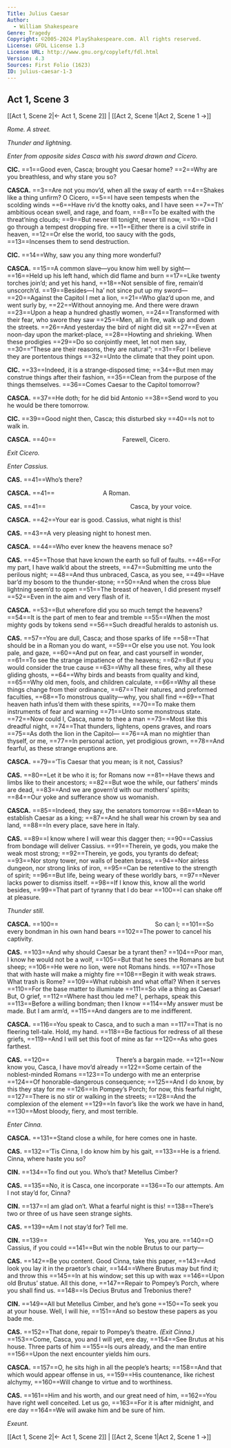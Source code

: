 ```yaml
---
Title: Julius Caesar
Author: 
  - William Shakespeare
Genre: Tragedy
Copyright: ©2005-2024 PlayShakespeare.com. All rights reserved.
License: GFDL License 1.3
License URL: http://www.gnu.org/copyleft/fdl.html
Version: 4.3
Sources: First Folio (1623)
ID: julius-caesar-1-3
---
```


## Act 1, Scene 3
[[Act 1, Scene 2|← Act 1, Scene 2]] | [[Act 2, Scene 1|Act 2, Scene 1 →]]

*Rome. A street.*

*Thunder and lightning.*

*Enter from opposite sides Casca with his sword drawn and Cicero.*

**CIC.**
==1==Good even, Casca; brought you Caesar home?
==2==Why are you breathless, and why stare you so?

**CASCA.**
==3==Are not you mov’d, when all the sway of earth
==4==Shakes like a thing unfirm? O Cicero,
==5==I have seen tempests when the scolding winds
==6==Have riv’d the knotty oaks, and I have seen
==7==Th’ ambitious ocean swell, and rage, and foam,
==8==To be exalted with the threat’ning clouds;
==9==But never till tonight, never till now,
==10==Did I go through a tempest dropping fire.
==11==Either there is a civil strife in heaven,
==12==Or else the world, too saucy with the gods,
==13==Incenses them to send destruction.

**CIC.**
==14==Why, saw you any thing more wonderful?

**CASCA.**
==15==A common slave—you know him well by sight⁠—
==16==Held up his left hand, which did flame and burn
==17==Like twenty torches join’d; and yet his hand,
==18==Not sensible of fire, remain’d unscorch’d.
==19==Besides—I ha’ not since put up my sword⁠—
==20==Against the Capitol I met a lion,
==21==Who glaz’d upon me, and went surly by,
==22==Without annoying me. And there were drawn
==23==Upon a heap a hundred ghastly women,
==24==Transformed with their fear, who swore they saw
==25==Men, all in fire, walk up and down the streets.
==26==And yesterday the bird of night did sit
==27==Even at noon-day upon the market-place,
==28==Howting and shrieking. When these prodigies
==29==Do so conjointly meet, let not men say,
==30==“These are their reasons, they are natural”;
==31==For I believe they are portentous things
==32==Unto the climate that they point upon.

**CIC.**
==33==Indeed, it is a strange-disposed time;
==34==But men may construe things after their fashion,
==35==Clean from the purpose of the things themselves.
==36==Comes Caesar to the Capitol tomorrow?

**CASCA.**
==37==He doth; for he did bid Antonio
==38==Send word to you he would be there tomorrow.

**CIC.**
==39==Good night then, Casca; this disturbed sky
==40==Is not to walk in.

**CASCA.**
==40==           Farewell, Cicero.

*Exit Cicero.*

*Enter Cassius.*

**CAS.**
==41==Who’s there?

**CASCA.**
==41==        A Roman.

**CAS.**
==41==              Casca, by your voice.

**CASCA.**
==42==Your ear is good. Cassius, what night is this!

**CAS.**
==43==A very pleasing night to honest men.

**CASCA.**
==44==Who ever knew the heavens menace so?

**CAS.**
==45==Those that have known the earth so full of faults.
==46==For my part, I have walk’d about the streets,
==47==Submitting me unto the perilous night;
==48==And thus unbraced, Casca, as you see,
==49==Have bar’d my bosom to the thunder-stone;
==50==And when the cross blue lightning seem’d to open
==51==The breast of heaven, I did present myself
==52==Even in the aim and very flash of it.

**CASCA.**
==53==But wherefore did you so much tempt the heavens?
==54==It is the part of men to fear and tremble
==55==When the most mighty gods by tokens send
==56==Such dreadful heralds to astonish us.

**CAS.**
==57==You are dull, Casca; and those sparks of life
==58==That should be in a Roman you do want,
==59==Or else you use not. You look pale, and gaze,
==60==And put on fear, and cast yourself in wonder,
==61==To see the strange impatience of the heavens;
==62==But if you would consider the true cause
==63==Why all these fires, why all these gliding ghosts,
==64==Why birds and beasts from quality and kind,
==65==Why old men, fools, and children calculate,
==66==Why all these things change from their ordinance,
==67==Their natures, and preformed faculties,
==68==To monstrous quality—why, you shall find
==69==That heaven hath infus’d them with these spirits,
==70==To make them instruments of fear and warning
==71==Unto some monstrous state.
==72==Now could I, Casca, name to thee a man
==73==Most like this dreadful night,
==74==That thunders, lightens, opens graves, and roars
==75==As doth the lion in the Capitol⁠—
==76==A man no mightier than thyself, or me,
==77==In personal action, yet prodigious grown,
==78==And fearful, as these strange eruptions are.

**CASCA.**
==79==’Tis Caesar that you mean; is it not, Cassius?

**CAS.**
==80==Let it be who it is; for Romans now
==81==Have thews and limbs like to their ancestors;
==82==But woe the while, our fathers’ minds are dead,
==83==And we are govern’d with our mothers’ spirits;
==84==Our yoke and sufferance show us womanish.

**CASCA.**
==85==Indeed, they say, the senators tomorrow
==86==Mean to establish Caesar as a king;
==87==And he shall wear his crown by sea and land,
==88==In every place, save here in Italy.

**CAS.**
==89==I know where I will wear this dagger then;
==90==Cassius from bondage will deliver Cassius.
==91==Therein, ye gods, you make the weak most strong;
==92==Therein, ye gods, you tyrants do defeat;
==93==Nor stony tower, nor walls of beaten brass,
==94==Nor airless dungeon, nor strong links of iron,
==95==Can be retentive to the strength of spirit;
==96==But life, being weary of these worldly bars,
==97==Never lacks power to dismiss itself.
==98==If I know this, know all the world besides,
==99==That part of tyranny that I do bear
==100==I can shake off at pleasure.

*Thunder still.*

**CASCA.**
==100==                So can I;
==101==So every bondman in his own hand bears
==102==The power to cancel his captivity.

**CAS.**
==103==And why should Caesar be a tyrant then?
==104==Poor man, I know he would not be a wolf,
==105==But that he sees the Romans are but sheep;
==106==He were no lion, were not Romans hinds.
==107==Those that with haste will make a mighty fire
==108==Begin it with weak straws. What trash is Rome?
==109==What rubbish and what offal? When it serves
==110==For the base matter to illuminate
==111==So vile a thing as Caesar! But, O grief,
==112==Where hast thou led me? I, perhaps, speak this
==113==Before a willing bondman; then I know
==114==My answer must be made. But I am arm’d,
==115==And dangers are to me indifferent.

**CASCA.**
==116==You speak to Casca, and to such a man
==117==That is no fleering tell-tale. Hold, my hand.
==118==Be factious for redress of all these griefs,
==119==And I will set this foot of mine as far
==120==As who goes farthest.

**CAS.**
==120==           There’s a bargain made.
==121==Now know you, Casca, I have mov’d already
==122==Some certain of the noblest-minded Romans
==123==To undergo with me an enterprise
==124==Of honorable-dangerous consequence;
==125==And I do know, by this they stay for me
==126==In Pompey’s Porch; for now, this fearful night,
==127==There is no stir or walking in the streets;
==128==And the complexion of the element
==129==In favor’s like the work we have in hand,
==130==Most bloody, fiery, and most terrible.

*Enter Cinna.*

**CASCA.**
==131==Stand close a while, for here comes one in haste.

**CAS.**
==132==’Tis Cinna, I do know him by his gait,
==133==He is a friend. Cinna, where haste you so?

**CIN.**
==134==To find out you. Who’s that? Metellus Cimber?

**CAS.**
==135==No, it is Casca, one incorporate
==136==To our attempts. Am I not stay’d for, Cinna?

**CIN.**
==137==I am glad on’t. What a fearful night is this!
==138==There’s two or three of us have seen strange sights.

**CAS.**
==139==Am I not stay’d for? Tell me.

**CIN.**
==139==                Yes, you are.
==140==O Cassius, if you could
==141==But win the noble Brutus to our party⁠—

**CAS.**
==142==Be you content. Good Cinna, take this paper,
==143==And look you lay it in the praetor’s chair,
==144==Where Brutus may but find it; and throw this
==145==In at his window; set this up with wax
==146==Upon old Brutus’ statue. All this done,
==147==Repair to Pompey’s Porch, where you shall find us.
==148==Is Decius Brutus and Trebonius there?

**CIN.**
==149==All but Metellus Cimber, and he’s gone
==150==To seek you at your house. Well, I will hie,
==151==And so bestow these papers as you bade me.

**CAS.**
==152==That done, repair to Pompey’s theatre.
*(Exit Cinna.)*
==153==Come, Casca, you and I will yet, ere day,
==154==See Brutus at his house. Three parts of him
==155==Is ours already, and the man entire
==156==Upon the next encounter yields him ours.

**CASCA.**
==157==O, he sits high in all the people’s hearts;
==158==And that which would appear offense in us,
==159==His countenance, like richest alchymy,
==160==Will change to virtue and to worthiness.

**CAS.**
==161==Him and his worth, and our great need of him,
==162==You have right well conceited. Let us go,
==163==For it is after midnight, and ere day
==164==We will awake him and be sure of him.

*Exeunt.*

[[Act 1, Scene 2|← Act 1, Scene 2]] | [[Act 2, Scene 1|Act 2, Scene 1 →]]